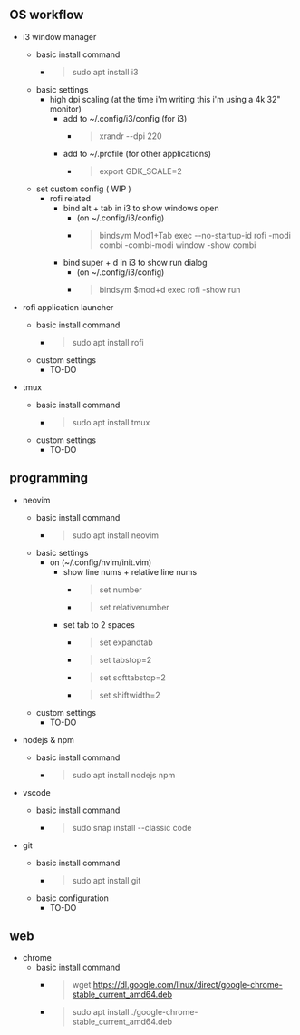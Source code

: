 ## OS workflow

* i3 window manager
	* basic install command
		* > sudo apt install i3
	* basic settings
		* high dpi scaling (at the time i'm writing this i'm using a 4k 32" monitor)
			* add to ~/.config/i3/config (for i3)
				* > xrandr --dpi 220
			* add to ~/.profile (for other applications)
				* > export GDK_SCALE=2
	* set custom config ( WIP )
		* rofi related
			* bind alt + tab in i3 to show windows open
				* (on ~/.config/i3/config)
				* > bindsym Mod1+Tab exec --no-startup-id rofi -modi combi -combi-modi window -show combi
			* bind super + d in i3 to show run dialog 
				* (on ~/.config/i3/config)
				* > bindsym $mod+d exec rofi -show run

* rofi application launcher
	* basic install command
		* > sudo apt install rofi
	* custom settings
		* TO-DO

* tmux
	* basic install command
		* > sudo apt install tmux
	* custom settings
		* TO-DO

## programming

* neovim
	* basic install command
		* > sudo apt install neovim
	* basic settings
		* on (~/.config/nvim/init.vim)
			* show line nums + relative line nums
				* > set number
				* > set relativenumber
			* set tab to 2 spaces
				* > set expandtab
				* > set tabstop=2
				* > set softtabstop=2
				* > set shiftwidth=2
	* custom settings
		* TO-DO

* nodejs & npm
	* basic install command
		* > sudo apt install nodejs npm

* vscode
	* basic install command
		* > sudo snap install --classic code

* git
	* basic install command
		* > sudo apt install git
	* basic configuration
		* TO-DO

## web

* chrome
	* basic install command
		* > wget https://dl.google.com/linux/direct/google-chrome-stable_current_amd64.deb
		* > sudo apt install ./google-chrome-stable_current_amd64.deb
